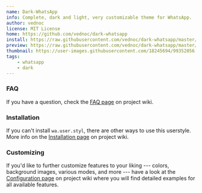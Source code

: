```yaml
---
name: Dark-WhatsApp
info: Complete, dark and light, very customizable theme for WhatsApp.
author: vednoc
license: MIT License
home: https://github.com/vednoc/dark-whatsapp
install: https://raw.githubusercontent.com/vednoc/dark-whatsapp/master/wa.user.styl
preview: https://raw.githubusercontent.com/vednoc/dark-whatsapp/master/images/preview.png
thumbnail: https://user-images.githubusercontent.com/18245694/99352056-3c838f80-28a2-11eb-8bda-06a8c807dcb2.png
tags:
    - whatsapp
    - dark
---
```


<!-- Put extra information about the userstyle below this comment. Standard
Markdown syntax will be rendered as proper HTML. -->

### FAQ

If you have a question, check the [FAQ page][1] on project wiki.

### Installation

If you can't install `wa.user.styl`, there are other ways to use this userstyle.
More info on the [Installation page][2] on project wiki.

### Customizing

If you'd like to further customize features to your liking --- colors,
background images, various modes, and more --- have a look at the [Configuration
page][3] on project wiki where you will find detailed examples for all available
features.

[1]: https://github.com/vednoc/dark-whatsapp/wiki/FAQ
[2]: https://github.com/vednoc/dark-whatsapp/wiki/Installation
[3]: https://github.com/vednoc/dark-whatsapp/wiki/Configuration
